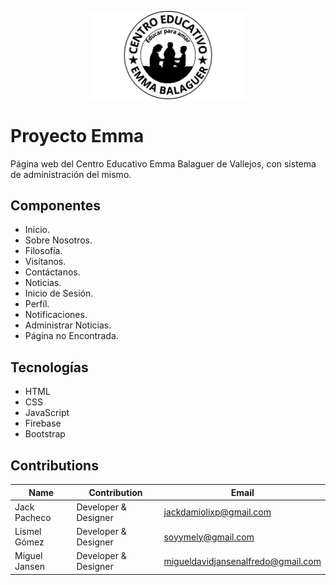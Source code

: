 <p align="center">
  <img src="./assets/black-logo.png" alt="Emma Favicon" width="250"/>
</p>

# Proyecto Emma

Página web del Centro Educativo Emma Balaguer de Vallejos, con sistema de administración del mismo.

## Componentes

- Inicio.
- Sobre Nosotros.
- Filosofía.
- Visítanos.
- Contáctanos.
- Noticias.
- Inicio de Sesión.
- Perfíl.
- Notificaciones.
- Administrar Noticias.
- Página no Encontrada.

## Tecnologías

- HTML
- CSS
- JavaScript
- Firebase
- Bootstrap

## Contributions

| Name          | Contribution         | Email                                |
| ------------- | -------------------- | ------------------------------------ |
| Jack Pacheco  | Developer & Designer | <jackdamiolixp@gmail.com>            |
| Lismel Gómez  | Developer & Designer | <soyymely@gmail.com>                 |
| Miguel Jansen | Developer & Designer | <migueldavidjansenalfredo@gmail.com> |

